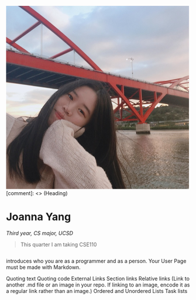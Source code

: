 ![Picture](110MyPicture.png)
[comment]: <> (Heading)
# Joanna Yang
*Third year, CS major, UCSD*
> This quarter I am taking CSE110
```

```



introduces who you are as a programmer and as a person. Your User Page must be made with Markdown.

Quoting text
Quoting code
External Links
Section links
Relative links (Link to another .md file or an image in your repo. If linking to an image, encode it as a regular link rather than an image.)
Ordered and Unordered Lists
Task lists
